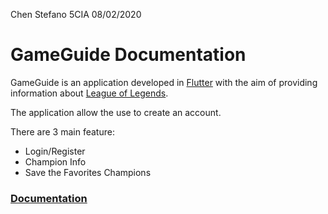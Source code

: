Chen Stefano 5CIA 08/02/2020

# GameGuide Documentation

GameGuide is an application developed in [Flutter](https://flutter.dev/) with the aim of providing information about [League of Legends](https://play.euw.leagueoflegends.com/en_GB).

The application allow the use to create an account.

There are 3 main feature:
 - Login/Register
 - Champion Info
 - Save the Favorites Champions

### [Documentation](https://drive.google.com/open?id=1sZE5kiBTNOzXSr0s7PZ1y9zfYdb7Kpp6)

